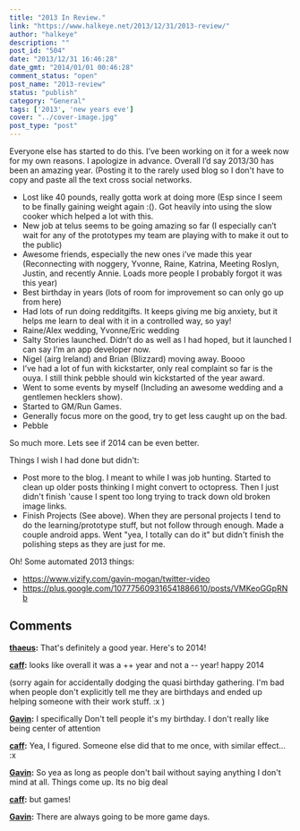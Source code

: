 ```yaml
---
title: "2013 In Review."
link: "https://www.halkeye.net/2013/12/31/2013-review/"
author: "halkeye"
description: ""
post_id: "504"
date: "2013/12/31 16:46:28"
date_gmt: "2014/01/01 00:46:28"
comment_status: "open"
post_name: "2013-review"
status: "publish"
category: "General"
tags: ['2013', 'new years eve']
cover: "../cover-image.jpg"
post_type: "post"
---
```


Everyone else has started to do this. I’ve been working on it for a week now for my own reasons. I apologize in advance. Overall I’d say 2013/30 has been an amazing year. (Posting it to the rarely used blog so I don't have to copy and paste all the text cross social networks.

* Lost like 40 pounds, really gotta work at doing more (Esp since I seem to be finally gaining weight again :(). Got heavily into using the slow cooker which helped a lot with this.
* New job at telus seems to be going amazing so far (I especially can’t wait for any of the prototypes my team are playing with to make it out to the public)
* Awesome friends, especially the new ones i’ve made this year (Reconnecting with noggery, Yvonne, Raine, Katrina, Meeting Roslyn, Justin, and recently Annie. Loads more people I probably forgot it was this year)
* Best birthday in years (lots of room for improvement so can only go up from here)
* Had lots of run doing redditgifts. It keeps giving me big anxiety, but it helps me learn to deal with it in a controlled way, so yay!
* Raine/Alex wedding, Yvonne/Eric wedding
* Salty Stories launched. Didn’t do as well as I had hoped, but it launched I can say I’m an app developer now.
* Nigel (airg Ireland) and Brian (Blizzard) moving away. Boooo
* I’ve had a lot of fun with kickstarter, only real complaint so far is the ouya. I still think pebble should win kickstarted of the year award.
* Went to some events by myself (Including an awesome wedding and a gentlemen hecklers show).
* Started to GM/Run Games.
* Generally focus more on the good, try to get less caught up on the bad.
* Pebble

So much more. Lets see if 2014 can be even better.

Things I wish I had done but didn't:
* Post more to the blog. I meant to while I was job hunting. Started to clean up older posts thinking I might convert to octopress. Then I just didn't finish 'cause I spent too long trying to track down old broken image links.
* Finish Projects (See above). When they are personal projects I tend to do the learning/prototype stuff, but not follow through enough. Made a couple android apps. Went "yea, I totally can do it" but didn't finish the polishing steps as they are just for me.

Oh! Some automated 2013 things:
* https://www.vizify.com/gavin-mogan/twitter-video
* https://plus.google.com/107775609316541886610/posts/VMKeoGGpRNb

## Comments

**[thaeus](#5717 "2013-12-31 17:03:00"):** That's definitely a good year. Here's to 2014!

**[caff](#5718 "2013-12-31 22:40:00"):** looks like overall it was a ++ year and not a -- year! happy 2014


(sorry again for accidentally dodging the quasi birthday gathering. I'm bad when people don't explicitly tell me they are birthdays and ended up helping someone with their work stuff. :x )

**[Gavin](#5719 "2013-12-31 22:46:00"):** I specifically Don't tell people it's my birthday. I don't really like being center of attention

**[caff](#5720 "2013-12-31 22:56:00"):** Yea, I figured. Someone else did that to me once, with similar effect... :x

**[Gavin](#5721 "2013-12-31 22:59:00"):** So yea as long as people don't bail without saying anything I don't mind at all. Things come up. Its no big deal

**[caff](#5722 "2013-12-31 22:59:00"):** but games!

**[Gavin](#5723 "2013-12-31 23:06:00"):** There are always going to be more game days.

